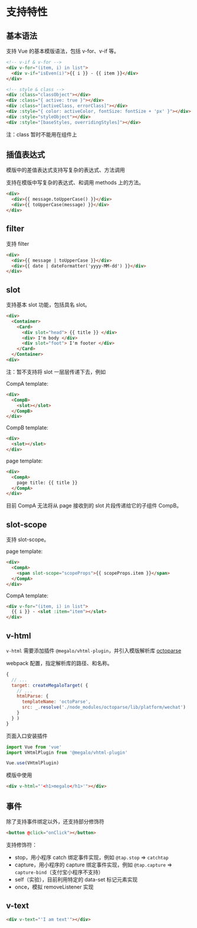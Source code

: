 # 支持特性

## 基本语法

支持 Vue 的基本模版语法，包括 v-for、v-if 等。

```html
<!-- v-if & v-for -->
<div v-for="(item, i) in list">
  <div v-if="isEven(i)">{{ i }} - {{ item }}</div>
</div>

<!-- style & class -->
<div :class="classObject"></div>
<div :class="{ active: true }"></div>
<div :class="[activeClass, errorClass]"></div>
<div :style="{ color: activeColor, fontSize: fontSize + 'px' }"></div>
<div :style="styleObject"></div>
<div :style="[baseStyles, overridingStyles]"></div>
```

注：class 暂时不能用在组件上

## 插值表达式

模版中的差值表达式支持写复杂的表达式、方法调用

支持在模版中写复杂的表达式、和调用 methods 上的方法。

```html
<div>
  <div>{{ message.toUpperCase() }}</div>
  <div>{{ toUpperCase(message) }}</div>
</div>
```

## filter

支持 filter

```html
<div>
  <div>{{ message | toUpperCase }}</div>
  <div>{{ date | dateFormatter('yyyy-MM-dd') }}</div>
</div>
```

## slot

支持基本 slot 功能，包括具名 slot。

```html
<div>
  <Container>
    <Card>
      <div slot="head"> {{ title }} </div>
      <div> I'm body </div>
      <div slot="foot"> I'm footer </div>
    </Card>
  </Container>
<div>
```

注：暂不支持将 slot 一层层传递下去，例如

CompA template:

```html
<div>
  <CompB>
    <slot></slot>
  </CompB>
</div>
```

CompB template:

```html
<div>
  <slot></slot>
</div>
```

page template:

```html
<div>
  <CompA>
    page title: {{ title }}
  </CompA>
</div>
```

目前 CompA 无法将从 page 接收到的 slot 片段传递给它的子组件 CompB。

## slot-scope

支持 slot-scope。

page template:

```html
<div>
  <CompA>
    <span slot-scope="scopeProps">{{ scopeProps.item }}</span>
  </CompA>
</div>
```

CompA template:

```html
<div v-for="(item, i) in list">
  {{ i }} - <slot :item="item"></slot>
</div>
```

## v-html

`v-html` 需要添加插件 `@megalo/vhtml-plugin`，并引入模版解析库 [octoparse](https://github.com/kaola-fed/octoparse)

webpack 配置，指定解析库的路径、和名称。

```javascript
{
  // ...
  target: createMegaloTarget( {
    // ...
    htmlParse: {
      templateName: 'octoParse',
      src: _.resolve('./node_modules/octoparse/lib/platform/wechat')
    }
  } )
}
```

页面入口安装插件

```javascript
import Vue from 'vue'
import VHtmlPlugin from '@megalo/vhtml-plugin'

Vue.use(VHtmlPlugin)
```

模版中使用

```html
<div v-html="'<h1>megalo</h1>'"></div>
```

## 事件

除了支持事件绑定以外，还支持部分修饰符

```html
<button @click="onClick"></button>
```

支持修饰符：

- stop，用小程序 catch 绑定事件实现，例如 `@tap.stop` => `catchtap`
- capture，用小程序的 capture 绑定事件实现，例如 `@tap.capture` => `capture-bind`（支付宝小程序不支持）
- self（实验），目前利用特定的 data-set 标记元素实现
- once，模拟 removeListener 实现

## v-text

```html
<div v-text="'I am text'"></div>
```